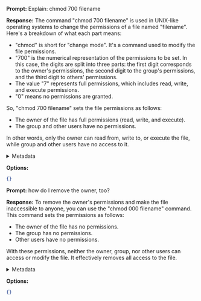 **Prompt:**
Explain: chmod 700 filename

**Response:**
The command "chmod 700 filename" is used in UNIX-like operating systems to change the permissions of a file named "filename". Here's a breakdown of what each part means:

- "chmod" is short for "change mode". It's a command used to modify the file permissions.
- "700" is the numerical representation of the permissions to be set. In this case, the digits are split into three parts: the first digit corresponds to the owner's permissions, the second digit to the group's permissions, and the third digit to others' permissions.
- The value "7" represents full permissions, which includes read, write, and execute permissions.
- "0" means no permissions are granted.

So, "chmod 700 filename" sets the file permissions as follows:

- The owner of the file has full permissions (read, write, and execute).
- The group and other users have no permissions.

In other words, only the owner can read from, write to, or execute the file, while group and other users have no access to it.

<details><summary>Metadata</summary>

- Duration: 5887 ms
- Datetime: 2023-08-28T09:51:34.816120
- Model: gpt-3.5-turbo-0613

</details>

**Options:**
```json
{}
```

**Prompt:**
how do I remove the owner, too?

**Response:**
To remove the owner's permissions and make the file inaccessible to anyone, you can use the "chmod 000 filename" command. This command sets the permissions as follows:

- The owner of the file has no permissions.
- The group has no permissions.
- Other users have no permissions.

With these permissions, neither the owner, group, nor other users can access or modify the file. It effectively removes all access to the file.

<details><summary>Metadata</summary>

- Duration: 2510 ms
- Datetime: 2023-08-28T09:54:39.722550
- Model: gpt-3.5-turbo-0613

</details>

**Options:**
```json
{}
```

